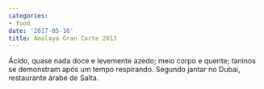 ```yaml
---
categories:
- food
date: '2017-05-16'
title: Amalaya Gran Corte 2013
---
```


Ácido, quase nada doce e levemente azedo; meio corpo e quente; taninos se demonstram após um tempo respirando. Segundo jantar no Dubai, restaurante árabe de Salta.